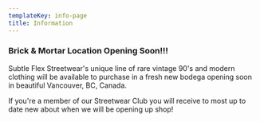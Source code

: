 ```yaml
---
templateKey: info-page
title: Information
---
```

### Brick & Mortar Location Opening Soon!!!

Subtle Flex Streetwear's unique line of rare vintage 90's and modern clothing will be available to purchase in a fresh new bodega opening soon in beautiful Vancouver, BC, Canada.

If you're a member of our Streetwear Club you will receive to most up to date new about when we will be opening up shop!
